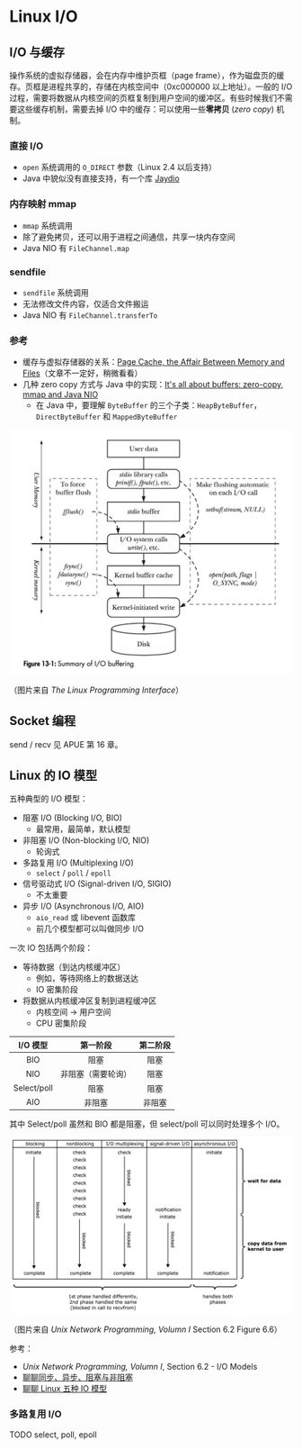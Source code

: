 # Linux I/O

## I/O 与缓存

操作系统的虚拟存储器，会在内存中维护页框（page frame），作为磁盘页的缓存。页框是进程共享的，存储在内核空间中（0xc000000 以上地址）。一般的 I/O 过程，需要将数据从内核空间的页框复制到用户空间的缓冲区。有些时候我们不需要这些缓存机制，需要去掉 I/O 中的缓存：可以使用一些**零拷贝** (_zero copy_) 机制。

### 直接 I/O

+ `open` 系统调用的 `O_DIRECT` 参数（Linux 2.4 以后支持）
+ Java 中貌似没有直接支持，有一个库 [Jaydio](https://github.com/smacke/jaydio)

### 内存映射 mmap

+ `mmap` 系统调用
+ 除了避免拷贝，还可以用于进程之间通信，共享一块内存空间
+ Java NIO 有 `FileChannel.map`

### sendfile

+ `sendfile` 系统调用
+ 无法修改文件内容，仅适合文件搬运
+ Java NIO 有 `FileChannel.transferTo`

### 参考

+ 缓存与虚拟存储器的关系：[Page Cache, the Affair Between Memory and Files](https://manybutfinite.com/post/page-cache-the-affair-between-memory-and-files/)（文章不一定好，稍微看看）
+ 几种 zero copy 方式与 Java 中的实现：[It's all about buffers: zero-copy, mmap and Java NIO](https://xunnanxu.github.io/2016/09/10/It-s-all-about-buffers-zero-copy-mmap-and-Java-NIO/)
  + 在 Java 中，要理解 `ByteBuffer` 的三个子类：`HeapByteBuffer`，`DirectByteBuffer` 和 `MappedByteBuffer`

![I/O buffering](img/io-buffering.png)

（图片来自 _The Linux Programming Interface_）

## Socket 编程

send / recv 见 APUE 第 16 章。

## Linux 的 IO 模型

五种典型的 I/O 模型：

+ 阻塞 I/O (Blocking I/O, BIO)
  + 最常用，最简单，默认模型
+ 非阻塞 I/O (Non-blocking I/O, NIO)
  + 轮询式
+ 多路复用 I/O (Multiplexing I/O)
  + `select` / `poll` / `epoll`
+ 信号驱动式 I/O (Signal-driven I/O, SIGIO)
  + 不太重要
+ 异步 I/O (Asynchronous I/O, AIO)
  + `aio_read` 或 libevent 函数库
  + 前几个模型都可以叫做同步 I/O

一次 IO 包括两个阶段：

+ 等待数据（到达内核缓冲区）
  + 例如，等待网络上的数据送达
  + IO 密集阶段
+ 将数据从内核缓冲区复制到进程缓冲区
  + 内核空间 -> 用户空间
  + CPU 密集阶段

| I/O 模型 | 第一阶段 | 第二阶段 |
| :-: | :-: | :-: |
| BIO | 阻塞 | 阻塞 |
| NIO | 非阻塞（需要轮询）| 阻塞 |
| Select/poll | 阻塞 | 阻塞 |
| AIO | 非阻塞 | 非阻塞 |

其中 Select/poll 虽然和 BIO 都是阻塞，但 select/poll 可以同时处理多个 I/O。

![Five I/O models](img/io-models.png)

（图片来自 _Unix Network Programming, Volumn I_ Section 6.2 Figure 6.6）

参考：

+ _Unix Network Programming, Volumn I_, Section 6.2 - I/O Models
+ [聊聊同步、异步、阻塞与非阻塞](https://www.jianshu.com/p/aed6067eeac9)
+ [聊聊 Linux 五种 IO 模型](https://www.jianshu.com/p/486b0965c296)

### 多路复用 I/O

TODO select, poll, epoll